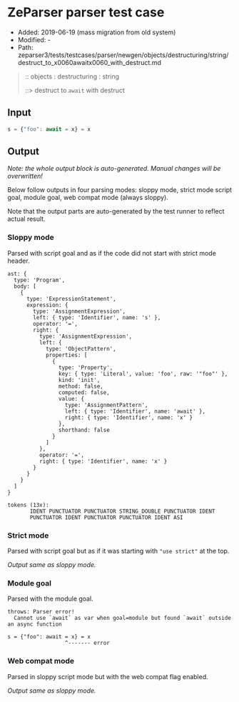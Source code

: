 # ZeParser parser test case

- Added: 2019-06-19 (mass migration from old system)
- Modified: -
- Path: zeparser3/tests/testcases/parser/newgen/objects/destructuring/string/destruct_to_x0060awaitx0060_with_destruct.md

> :: objects : destructuring : string
>
> ::> destruct to `await` with destruct

## Input

`````js
s = {"foo": await = x} = x
`````

## Output

_Note: the whole output block is auto-generated. Manual changes will be overwritten!_

Below follow outputs in four parsing modes: sloppy mode, strict mode script goal, module goal, web compat mode (always sloppy).

Note that the output parts are auto-generated by the test runner to reflect actual result.

### Sloppy mode

Parsed with script goal and as if the code did not start with strict mode header.

`````
ast: {
  type: 'Program',
  body: [
    {
      type: 'ExpressionStatement',
      expression: {
        type: 'AssignmentExpression',
        left: { type: 'Identifier', name: 's' },
        operator: '=',
        right: {
          type: 'AssignmentExpression',
          left: {
            type: 'ObjectPattern',
            properties: [
              {
                type: 'Property',
                key: { type: 'Literal', value: 'foo', raw: '"foo"' },
                kind: 'init',
                method: false,
                computed: false,
                value: {
                  type: 'AssignmentPattern',
                  left: { type: 'Identifier', name: 'await' },
                  right: { type: 'Identifier', name: 'x' }
                },
                shorthand: false
              }
            ]
          },
          operator: '=',
          right: { type: 'Identifier', name: 'x' }
        }
      }
    }
  ]
}

tokens (13x):
       IDENT PUNCTUATOR PUNCTUATOR STRING_DOUBLE PUNCTUATOR IDENT
       PUNCTUATOR IDENT PUNCTUATOR PUNCTUATOR IDENT ASI
`````

### Strict mode

Parsed with script goal but as if it was starting with `"use strict"` at the top.

_Output same as sloppy mode._

### Module goal

Parsed with the module goal.

`````
throws: Parser error!
  Cannot use `await` as var when goal=module but found `await` outside an async function

s = {"foo": await = x} = x
                  ^------- error
`````


### Web compat mode

Parsed in sloppy script mode but with the web compat flag enabled.

_Output same as sloppy mode._
